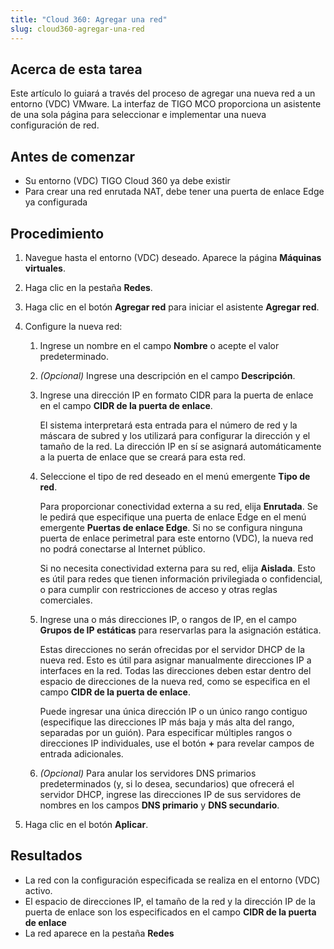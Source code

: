 ```yaml
---
title: "Cloud 360: Agregar una red"
slug: cloud360-agregar-una-red
---
```


## Acerca de esta tarea

Este artículo lo guiará a través del proceso de agregar una nueva red a un entorno (VDC) VMware. La interfaz de TIGO MCO proporciona un asistente de una sola página para seleccionar e implementar una nueva configuración de red.

## Antes de comenzar

- Su entorno (VDC) TIGO Cloud 360 ya debe existir
- Para crear una red enrutada NAT, debe tener una puerta de enlace Edge ya configurada

## Procedimiento

1. Navegue hasta el entorno (VDC) deseado. Aparece la página **Máquinas virtuales**.

2. Haga clic en la pestaña **Redes**.

3. Haga clic en el botón **Agregar red** para iniciar el asistente **Agregar red**.

4. Configure la nueva red:

     1. Ingrese un nombre en el campo **Nombre** o acepte el valor predeterminado.

     2. *\(Opcional\)* Ingrese una descripción en el campo **Descripción**.

     3. Ingrese una dirección IP en formato CIDR para la puerta de enlace en el campo **CIDR de la puerta de enlace**.

         El sistema interpretará esta entrada para el número de red y la máscara de subred y los utilizará para configurar la dirección y el tamaño de la red. La dirección IP en sí se asignará automáticamente a la puerta de enlace que se creará para esta red.

     4. Seleccione el tipo de red deseado en el menú emergente **Tipo de red**.

         Para proporcionar conectividad externa a su red, elija **Enrutada**. Se le pedirá que especifique una puerta de enlace Edge en el menú emergente **Puertas de enlace Edge**. Si no se configura ninguna puerta de enlace perimetral para este entorno (VDC), la nueva red no podrá conectarse al Internet público.

         Si no necesita conectividad externa para su red, elija **Aislada**. Esto es útil para redes que tienen información privilegiada o confidencial, o para cumplir con restricciones de acceso y otras reglas comerciales.

     5. Ingrese una o más direcciones IP, o rangos de IP, en el campo **Grupos de IP estáticas** para reservarlas para la asignación estática.

         Estas direcciones no serán ofrecidas por el servidor DHCP de la nueva red. Esto es útil para asignar manualmente direcciones IP a interfaces en la red. Todas las direcciones deben estar dentro del espacio de direcciones de la nueva red, como se especifica en el campo **CIDR de la puerta de enlace**.

         Puede ingresar una única dirección IP o un único rango contiguo \(especifique las direcciones IP más baja y más alta del rango, separadas por un guión\). Para especificar múltiples rangos o direcciones IP individuales, use el botón **+** para revelar campos de entrada adicionales.

     6. *\(Opcional\)* Para anular los servidores DNS primarios predeterminados \(y, si lo desea, secundarios\) que ofrecerá el servidor DHCP, ingrese las direcciones IP de sus servidores de nombres en los campos **DNS primario** y **DNS secundario**.

5. Haga clic en el botón **Aplicar**.

## Resultados

- La red con la configuración especificada se realiza en el entorno (VDC) activo.
- El espacio de direcciones IP, el tamaño de la red y la dirección IP de la puerta de enlace son los especificados en el campo **CIDR de la puerta de enlace**
- La red aparece en la pestaña **Redes**
